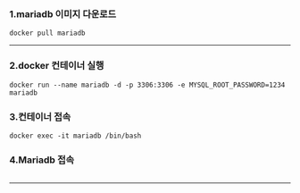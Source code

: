 
### 1.mariadb 이미지 다운로드 

```docker
docker pull mariadb 
```

---

### 2.docker 컨테이너 실행

```docker 
docker run --name mariadb -d -p 3306:3306 -e MYSQL_ROOT_PASSWORD=1234 mariadb 
```

### 3.컨테이너 접속

```docker
docker exec -it mariadb /bin/bash 
```


### 4.Mariadb 접속


```mariadb /
```
----

